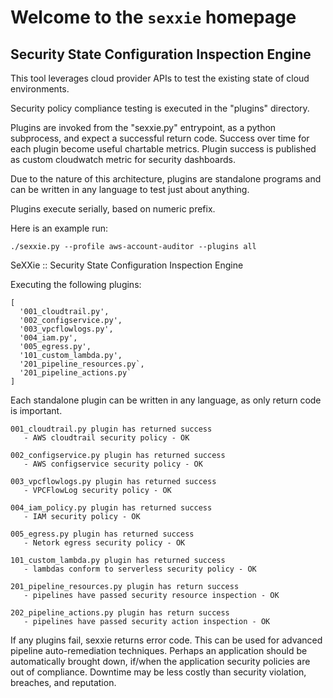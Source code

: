 # Welcome to the `sexxie` homepage
## Security State Configuration Inspection Engine


This tool leverages cloud provider APIs to test the existing state of cloud environments.

Security policy compliance testing is executed in the "plugins" directory.

Plugins are invoked from the "sexxie.py" entrypoint, as a python subprocess, and expect a successful return code. Success over time for each plugin become useful chartable metrics. Plugin success is published as custom cloudwatch metric for security dashboards.

Due to the nature of this architecture, plugins are standalone programs and can be written in any language to test just about anything.

Plugins execute serially, based on numeric prefix.



Here is an example run:

`./sexxie.py --profile aws-account-auditor --plugins all`


SeXXie :: Security State Configuration Inspection Engine


Executing the following plugins:
```
[
  '001_cloudtrail.py',
  '002_configservice.py',
  '003_vpcflowlogs.py',
  '004_iam.py',
  '005_egress.py',
  '101_custom_lambda.py',
  '201_pipeline_resources.py`,
  '201_pipeline_actions.py`
]
```

Each standalone plugin can be written in any language, as only return code is important.

```
001_cloudtrail.py plugin has returned success
   - AWS cloudtrail security policy - OK

002_configservice.py plugin has returned success
   - AWS configservice security policy - OK

003_vpcflowlogs.py plugin has returned success
   - VPCFlowLog security policy - OK

004_iam_policy.py plugin has returned success
   - IAM security policy - OK

005_egress.py plugin has returned success
   - Netork egress security policy - OK

101_custom_lambda.py plugin has returned success
   - lambdas conform to serverless security policy - OK

201_pipeline_resources.py plugin has return success
   - pipelines have passed security resource inspection - OK

202_pipeline_actions.py plugin has return success
   - pipelines have passed security action inspection - OK
```

If any plugins fail, sexxie returns error code. This can be used for advanced pipeline auto-remediation techniques. Perhaps an application should be automatically brought down, if/when the application security policies are out of compliance. Downtime may be less costly than security violation, breaches, and reputation.
